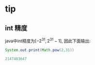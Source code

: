 # tip

## int 精度
java中int精度为[$-2^{31}, 2^{31}-1$], 因此下面输出:
```java
System.out.print(Math.pow(2,31))

2147483647
```